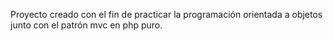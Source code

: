 Proyecto creado con el fin de practicar la programación orientada a objetos junto con el patrón mvc en php puro.
